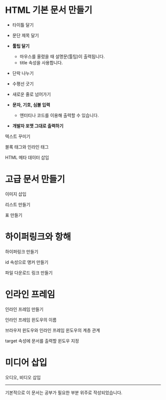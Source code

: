 # HTML 기본 문서 만들기
- 타이틀 달기

- 문단 제목 달기

- <strong>툴팁 달기</strong>
  - 마우스를 올렸을 때 설명문(툴팁)이 출력됩니다.
  - title 속성을 사용합니다.

- 단락 나누기

- 수평선 긋기

- 새로운 줄로 넘어가기

- <strong>문자, 기호, 심볼 입력</strong>
  - 엔터티나 코드를 이용해 출력할 수 있습니다.

- <strong>개발자 포맷 그대로 출력하기</strong>

텍스트 꾸미기

블록 태그와 인라인 태그

HTML 메타 데이터 삽입

# 고급 문서 만들기
이미지 삽입

리스트 만들기

표 만들기

# 하이퍼링크와 항해
하이퍼링크 만들기

id 속성으로 앵커 만들기

파일 다운로드 링크 만들기

# 인라인 프레임
인라인 프레임 만들기

인라인 프레임 윈도우의 이름

브라우저 윈도우와 인라인 프레임 윈도우의 계층 관계

target 속성에 문서를 출력할 윈도우 지정

# 미디어 삽입
오디오, 비디오 삽입

----------
기본적으로 이 문서는 공부가 필요한 부분 위주로 작성되었습니다.
